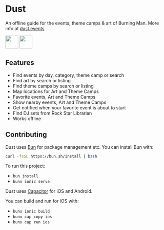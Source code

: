 # Dust

An offline guide for the events, theme camps & art of Burning Man. More info at [dust.events](https://dust.events)

<a href="https://apps.apple.com/us/app/dust-a-guide-for-burners/id6456943178?itsct=apps_box_badge&itscg=30200"><img src="https://dust.events/assets/app-store.svg" style="height: 40px" /></a>
<a href="https://play.google.com/store/apps/details?id=nexus.concepts.dust"><img src="https://dust.events/assets/google-play.svg" style="height: 40px" /></a>

## Features
- Find events by day, category, theme camp or search
- Find art by search or listing
- Find theme camps by search or listing
- Map locations for Art and Theme Camps
- Favorite events, Art and Theme Camps
- Show nearby events, Art and Theme Camps
- Get notified when your favorite event is about to start
- Find DJ sets from Rock Star Librarian
- Works offline

## Contributing

Dust uses [Bun](https://bun.sh/) for package management etc. You can install Bun with:
```bash
curl -fsSL https://bun.sh/install | bash
```

To run this project:
- `bun install`
- `bunx ionic serve`

Dust uses [Capacitor](https://capacitorjs.com) for iOS and Android.

You can build and run for iOS with:
- `bunx ionic build`
- `bunx cap copy ios`
- `bunx cap run ios`